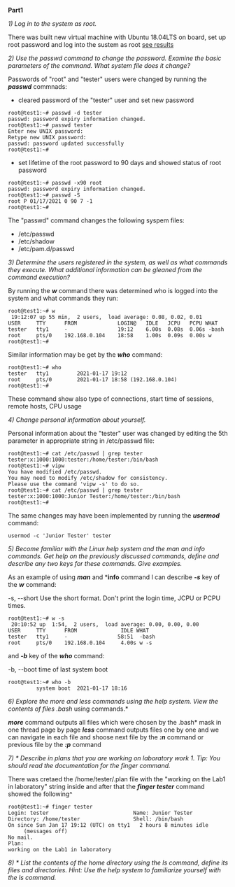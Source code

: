 **Part1**


*1) Log in to the system as root.*

There was built new virtual machine with Ubuntu 18.04LTS on board, set up root password and log into the sustem as root [see results](screenshots/001.JPG)


*2) Use the passwd command to change the password. Examine the basic parameters of the command. What system file does it change?*

Passwords of "root" and "tester" users were changed by running the ***passwd*** commnads:
- cleared password of the "tester" user and set new password
```
root@test1:~# passwd -d tester
passwd: password expiry information changed.
root@test1:~# passwd tester
Enter new UNIX password:
Retype new UNIX password:
passwd: password updated successfully
root@test1:~#
```
- set lifetime of the root password to 90 days and showed status of root password
```
root@test1:~# passwd -x90 root
passwd: password expiry information changed.
root@test1:~# passwd -S
root P 01/17/2021 0 90 7 -1
root@test1:~#
```
The "passwd" command changes the following syspem files:
- /etc/passwd
- /etc/shadow
- /etc/pam.d/passwd


*3) Determine the users registered in the system, as well as what commands they execute. What additional information can be gleaned from the command execution?*

By running the ***w*** command there was determined who is logged into the system and what commands they run:
```
root@test1:~# w
 19:12:07 up 55 min,  2 users,  load average: 0.08, 0.02, 0.01
USER     TTY      FROM             LOGIN@   IDLE   JCPU   PCPU WHAT
tester   tty1     -                19:12    6.00s  0.08s  0.06s -bash
root     pts/0    192.168.0.104    18:58    1.00s  0.09s  0.00s w
root@test1:~#
```
Similar information may be get by the ***who*** command:
```
root@test1:~# who
tester   tty1         2021-01-17 19:12
root     pts/0        2021-01-17 18:58 (192.168.0.104)
root@test1:~#
```
These command show also type of connections, start time of sessions, remote hosts, CPU usage


*4) Change personal information about yourself.*

Personal information about the "tester" user was changed by editing the 5th parameter in appropriate string in /etc/passwd file:
```
root@test1:~# cat /etc/passwd | grep tester
tester:x:1000:1000:tester:/home/tester:/bin/bash
root@test1:~# vipw
You have modified /etc/passwd.
You may need to modify /etc/shadow for consistency.
Please use the command 'vipw -s' to do so.
root@test1:~# cat /etc/passwd | grep tester
tester:x:1000:1000:Junior Tester:/home/tester:/bin/bash
root@test1:~#
```
The same changes may have been implemented by running the ***usermod*** command:
```
usermod -c 'Junior Tester' tester
```

*5) Become familiar with the Linux help system and the man and info commands. Get help on the previously discussed commands, define and describe any two keys for these commands. Give examples.*

As an example of using ***man*** and ***info** command I can describe ***-s*** key of the ***w*** command:

-s, --short    Use the short format.  Don't print the login time, JCPU or PCPU times.
```
root@test1:~# w -s
 20:10:52 up  1:54,  2 users,  load average: 0.00, 0.00, 0.00
USER     TTY      FROM              IDLE WHAT
tester   tty1     -                58:51  -bash
root     pts/0    192.168.0.104     4.00s w -s
```
and ***-b*** key of the ***who*** command:

-b, --boot  time of last system boot
```
root@test1:~# who -b
         system boot  2021-01-17 18:16
```


*6) Explore the more and less commands using the help system. View the contents of files .bash* using commands.*

***more*** command outputs all files which were chosen by the .bash* mask in one thread page by page
***less*** command outputs files one by one and we can navigate in each file and shoose next file by the ***:n*** command or previous file by the ***:p*** command


*7) * Describe in plans that you are working on laboratory work 1. Tip: You should read the documentation for the finger command.*

There was cretaed the /home/tester/.plan file with the "working on the Lab1 in laboratory" string inside and after that the ***finger tester*** command showed the following^
```
root@test1:~# finger tester
Login: tester                           Name: Junior Tester
Directory: /home/tester                 Shell: /bin/bash
On since Sun Jan 17 19:12 (UTC) on tty1   2 hours 8 minutes idle
     (messages off)
No mail.
Plan:
working on the Lab1 in laboratory

```


*8) * List the contents of the home directory using the ls command, define its files and directories. Hint: Use the help system to familiarize yourself with the ls command.*
